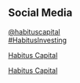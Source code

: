 ## Social Media

[@habituscapital<br/>#HabitusInvesting](https://twitter.com/HabitusCapital)

[Habitus Capital](https://youtube.com)

[Habitus Capital](https://linkedin.com)